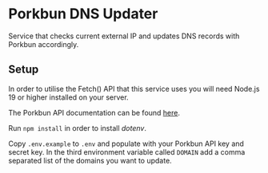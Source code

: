 # Porkbun DNS Updater

Service that checks current external IP and updates DNS records with Porkbun accordingly.

## Setup

In order to utilise the Fetch() API that this service uses you will need Node.js 19 or higher installed on your server.

The Porkbun API documentation can be found [here](https://porkbun.com/api/json/v3/documentation).

Run ```npm install``` in order to install *dotenv*.

Copy ```.env.example``` to ```.env``` and populate with your Porkbun API key and secret key.
In the third environment variable called ```DOMAIN``` add a comma separated list of the domains you want to update.
